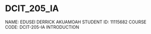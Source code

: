 # DCIT_205_IA
NAME: EDUSEI DERRICK AKUAMOAH
STUDENT ID: 11115682
COURSE CODE: DCIT-205-IA
INTRODUCTION

